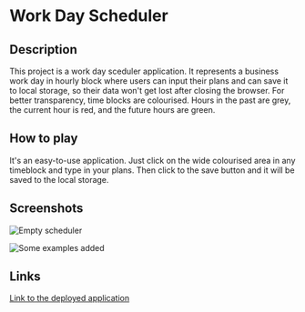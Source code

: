 # Work Day Scheduler

## Description
This project is a work day sceduler application. It represents a business work day in hourly block where users can input their plans and can save it to local storage, so their data won't get lost after closing the browser. For better transparency, time blocks are colourised. Hours in the past are grey, the current hour is red, and the future hours are green.

## How to play
It's an easy-to-use application. Just click on the wide colourised area in any timeblock and type in your plans. Then click to the save button and it will be saved to the local storage.

## Screenshots
![Empty scheduler](./assets/images/welcome.png)

![Some examples added](./assets/images/playing.png)

## Links
[Link to the deployed application](https://nyitrai87.github.io/work-day-scheduler/)